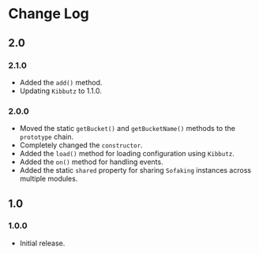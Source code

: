 # Change Log

## 2.0

### 2.1.0

  * Added the `add()` method.
  * Updating `Kibbutz` to 1.1.0.

### 2.0.0

  * Moved the static `getBucket()` and `getBucketName()` methods to the `prototype` chain.
  * Completely changed the `constructor`.
  * Added the `load()` method for loading configuration using `Kibbutz`.
  * Added the `on()` method for handling events.
  * Added the static `shared` property for sharing `Sofaking` instances across multiple modules.

## 1.0

### 1.0.0
  * Initial release.
